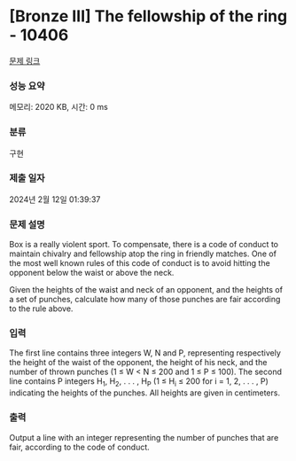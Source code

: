 # [Bronze III] The fellowship of the ring - 10406 

[문제 링크](https://www.acmicpc.net/problem/10406) 

### 성능 요약

메모리: 2020 KB, 시간: 0 ms

### 분류

구현

### 제출 일자

2024년 2월 12일 01:39:37

### 문제 설명

<p>Box is a really violent sport. To compensate, there is a code of conduct to maintain chivalry and fellowship atop the ring in friendly matches. One of the most well known rules of this code of conduct is to avoid hitting the opponent below the waist or above the neck.</p>

<p>Given the heights of the waist and neck of an opponent, and the heights of a set of punches, calculate how many of those punches are fair according to the rule above.</p>

### 입력 

 <p>The first line contains three integers W, N and P, representing respectively the height of the waist of the opponent, the height of his neck, and the number of thrown punches (1 ≤ W < N ≤ 200 and 1 ≤ P ≤ 100). The second line contains P integers H<sub>1</sub>, H<sub>2</sub>, . . . , H<sub>P</sub> (1 ≤ H<sub>i</sub> ≤ 200 for i = 1, 2, . . . , P) indicating the heights of the punches. All heights are given in centimeters.</p>

### 출력 

 <p>Output a line with an integer representing the number of punches that are fair, according to the code of conduct.</p>

